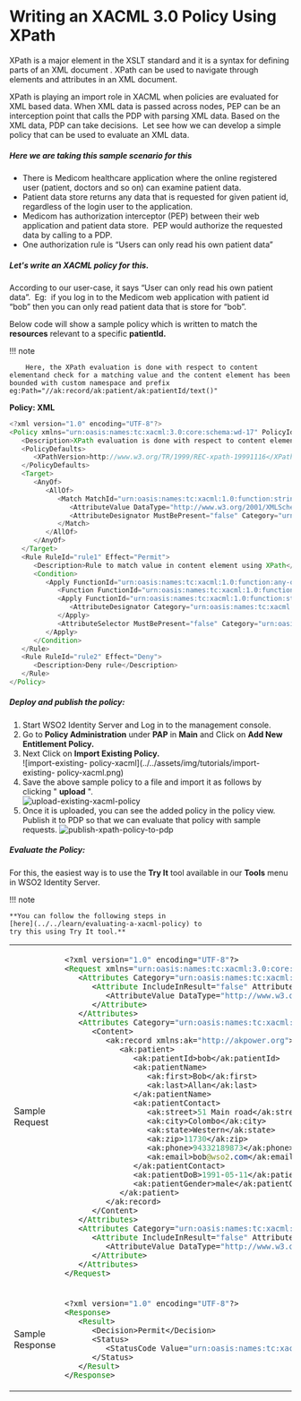 # Writing an XACML 3.0 Policy Using XPath

  

XPath is a major element in the XSLT standard and it is a syntax for
defining parts of an XML document . XPath can be used to navigate
through elements and attributes in an XML document.

XPath is playing an import role in XACML when policies are evaluated for
XML based data. When XML data is passed across nodes, PEP can be an
interception point that calls the PDP with parsing XML data. Based on
the XML data, PDP can take decisions.  Let see how we can develop a
simple policy that can be used to evaluate an XML data.

  

##### Here we are taking this sample scenario for this

-   There is Medicom healthcare application where the online registered
    user (patient, doctors and so on) can examine patient data.
-   Patient data store returns any data that is requested for given
    patient id, regardless of the login user to the application.
-   Medicom has authorization interceptor (PEP) between their web
    application and patient data store.  PEP would authorize the
    requested data by calling to a PDP.
-   One authorization rule is “Users can only read his own patient data”

  

##### Let's write an XACML policy for this.

According to our user-case, it says “User can only read his own patient
data”.  Eg:  if you log in to the Medicom web application with patient
id “bob” then you can only read patient data that is store for “bob”.

Below code will show a sample policy which is written to match the
**resources** relevant to a specific **patientId.**

!!! note
    
        Here, the XPath evaluation is done with respect to content elementand check for a matching value and the content element has been bounded with custom namespace and prefix eg:Path="//ak:record/ak:patient/ak:patientId/text()"
    

  

  

**Policy: XML**

``` java
<?xml version="1.0" encoding="UTF-8"?>
<Policy xmlns="urn:oasis:names:tc:xacml:3.0:core:schema:wd-17" PolicyId="medi-xpath-test-policy" RuleCombiningAlgId="urn:oasis:names:tc:xacml:1.0:rule-combining-algorithm:first-applicable" Version="1.0">
   <Description>XPath evaluation is done with respect to content elementand check for a matching value. Here content element has been bounded with custom namespace and prefix</Description>
   <PolicyDefaults>
      <XPathVersion>http://www.w3.org/TR/1999/REC-xpath-19991116</XPathVersion>
   </PolicyDefaults>
   <Target>
      <AnyOf>
         <AllOf>
            <Match MatchId="urn:oasis:names:tc:xacml:1.0:function:string-regexp-match">
               <AttributeValue DataType="http://www.w3.org/2001/XMLSchema#string">read</AttributeValue>
               <AttributeDesignator MustBePresent="false" Category="urn:oasis:names:tc:xacml:3.0:attribute-category:action" AttributeId="urn:oasis:names:tc:xacml:1.0:action:action-id" DataType="http://www.w3.org/2001/XMLSchema#string" />
            </Match>
         </AllOf>
      </AnyOf>
   </Target>
   <Rule RuleId="rule1" Effect="Permit">
      <Description>Rule to match value in content element using XPath</Description>
      <Condition>
         <Apply FunctionId="urn:oasis:names:tc:xacml:1.0:function:any-of">
            <Function FunctionId="urn:oasis:names:tc:xacml:1.0:function:string-equal" />
            <Apply FunctionId="urn:oasis:names:tc:xacml:1.0:function:string-one-and-only">
               <AttributeDesignator Category="urn:oasis:names:tc:xacml:1.0:subject-category:access-subject" AttributeId="urn:oasis:names:tc:xacml:1.0:subject:subject-id" DataType="http://www.w3.org/2001/XMLSchema#string" MustBePresent="false" />
            </Apply>
            <AttributeSelector MustBePresent="false" Category="urn:oasis:names:tc:xacml:3.0:attribute-category:resource" Path="//ak:record/ak:patient/ak:patientId/text()" DataType="http://www.w3.org/2001/XMLSchema#string" />
         </Apply>
      </Condition>
   </Rule>
   <Rule RuleId="rule2" Effect="Deny">
      <Description>Deny rule</Description>
   </Rule>
</Policy>
```

##### Deploy and publish the policy:

  

1.  Start WSO2 Identity Server and Log in to the management console.
2.  Go to **Policy Administration** under **PAP** in **Main** and Click
    on **Add New Entitlement Policy.**
3.  Next Click on **Import Existing Policy.**  
    ![import-existing- policy-xacml](../../assets/img/tutorials/import-existing- policy-xacml.png) 
4.  Save the above sample policy to a file and import it as follows by
    clicking " **upload** ".  
    ![upload-existing-xacml-policy](../../assets/img/tutorials/upload-existing-xacml-policy.png)  
5.  Once it is uploaded, you can see the added policy in the policy
    view. Publish it to PDP so that we can evaluate that policy with
    sample requests.
    ![publish-xpath-policy-to-pdp](../../assets/img/tutorials/publish-xpath-policy-to-pdp.png)  

#####    Evaluate the Policy:

For this, the easiest way is to use the **Try It** tool available in our
**Tools** menu in WSO2 Identity Server.

  

!!! note
    
    **You can follow the following steps in
    [here](../../learn/evaluating-a-xacml-policy) to
    try this using Try It tool.**
    

<table>
<colgroup>
<col style="width: 23%" />
<col style="width: 76%" />
</colgroup>
<tbody>
<tr class="odd">
<td>Sample Request</td>
<td><div class="content-wrapper">
<div class="code panel pdl" style="border-width: 1px;">
<div class="codeContent panelContent pdl">
<div class="sourceCode" id="cb1" data-syntaxhighlighter-params="brush: java; gutter: false; theme: Confluence" data-theme="Confluence" style="brush: java; gutter: false; theme: Confluence"><pre class="sourceCode java"><code class="sourceCode java"><a class="sourceLine" id="cb1-1" title="1">&lt;?xml version=<span class="st">&quot;1.0&quot;</span> encoding=<span class="st">&quot;UTF-8&quot;</span>?&gt;</a>
<a class="sourceLine" id="cb1-2" title="2">&lt;<span class="bu">Request</span> xmlns=<span class="st">&quot;urn:oasis:names:tc:xacml:3.0:core:schema:wd-17&quot;</span> ReturnPolicyIdList=<span class="st">&quot;false&quot;</span> CombinedDecision=<span class="st">&quot;false&quot;</span>&gt;</a>
<a class="sourceLine" id="cb1-3" title="3">   &lt;<span class="bu">Attributes</span> Category=<span class="st">&quot;urn:oasis:names:tc:xacml:1.0:subject-category:access-subject&quot;</span>&gt;</a>
<a class="sourceLine" id="cb1-4" title="4">      &lt;<span class="bu">Attribute</span> IncludeInResult=<span class="st">&quot;false&quot;</span> AttributeId=<span class="st">&quot;urn:oasis:names:tc:xacml:1.0:subject:subject-id&quot;</span>&gt;</a>
<a class="sourceLine" id="cb1-5" title="5">         &lt;AttributeValue DataType=<span class="st">&quot;http://www.w3.org/2001/XMLSchema#string&quot;</span>&gt;bob&lt;/AttributeValue&gt;</a>
<a class="sourceLine" id="cb1-6" title="6">      &lt;/<span class="bu">Attribute</span>&gt;</a>
<a class="sourceLine" id="cb1-7" title="7">   &lt;/<span class="bu">Attributes</span>&gt;</a>
<a class="sourceLine" id="cb1-8" title="8">   &lt;<span class="bu">Attributes</span> Category=<span class="st">&quot;urn:oasis:names:tc:xacml:3.0:attribute-category:resource&quot;</span>&gt;</a>
<a class="sourceLine" id="cb1-9" title="9">      &lt;Content&gt;</a>
<a class="sourceLine" id="cb1-10" title="10">         &lt;ak:record xmlns:ak=<span class="st">&quot;http://akpower.org&quot;</span>&gt;</a>
<a class="sourceLine" id="cb1-11" title="11">            &lt;ak:patient&gt;</a>
<a class="sourceLine" id="cb1-12" title="12">               &lt;ak:patientId&gt;bob&lt;/ak:patientId&gt;</a>
<a class="sourceLine" id="cb1-13" title="13">               &lt;ak:patientName&gt;</a>
<a class="sourceLine" id="cb1-14" title="14">                  &lt;ak:first&gt;Bob&lt;/ak:first&gt;</a>
<a class="sourceLine" id="cb1-15" title="15">                  &lt;ak:last&gt;Allan&lt;/ak:last&gt;</a>
<a class="sourceLine" id="cb1-16" title="16">               &lt;/ak:patientName&gt;</a>
<a class="sourceLine" id="cb1-17" title="17">               &lt;ak:patientContact&gt;</a>
<a class="sourceLine" id="cb1-18" title="18">                  &lt;ak:street&gt;<span class="dv">51</span> Main road&lt;/ak:street&gt;</a>
<a class="sourceLine" id="cb1-19" title="19">                  &lt;ak:city&gt;Colombo&lt;/ak:city&gt;</a>
<a class="sourceLine" id="cb1-20" title="20">                  &lt;ak:state&gt;Western&lt;/ak:state&gt;</a>
<a class="sourceLine" id="cb1-21" title="21">                  &lt;ak:zip&gt;<span class="dv">11730</span>&lt;/ak:zip&gt;</a>
<a class="sourceLine" id="cb1-22" title="22">                  &lt;ak:phone&gt;<span class="dv">94332189873</span>&lt;/ak:phone&gt;</a>
<a class="sourceLine" id="cb1-23" title="23">                  &lt;ak:email&gt;bob<span class="at">@wso2</span>.<span class="fu">com</span>&lt;/ak:email&gt;</a>
<a class="sourceLine" id="cb1-24" title="24">               &lt;/ak:patientContact&gt;</a>
<a class="sourceLine" id="cb1-25" title="25">               &lt;ak:patientDoB&gt;<span class="dv">1991</span>-<span class="bn">05</span>-<span class="dv">11</span>&lt;/ak:patientDoB&gt;</a>
<a class="sourceLine" id="cb1-26" title="26">               &lt;ak:patientGender&gt;male&lt;/ak:patientGender&gt;</a>
<a class="sourceLine" id="cb1-27" title="27">            &lt;/ak:patient&gt;</a>
<a class="sourceLine" id="cb1-28" title="28">         &lt;/ak:record&gt;</a>
<a class="sourceLine" id="cb1-29" title="29">      &lt;/Content&gt;</a>
<a class="sourceLine" id="cb1-30" title="30">   &lt;/<span class="bu">Attributes</span>&gt;</a>
<a class="sourceLine" id="cb1-31" title="31">   &lt;<span class="bu">Attributes</span> Category=<span class="st">&quot;urn:oasis:names:tc:xacml:3.0:attribute-category:action&quot;</span>&gt;</a>
<a class="sourceLine" id="cb1-32" title="32">      &lt;<span class="bu">Attribute</span> IncludeInResult=<span class="st">&quot;false&quot;</span> AttributeId=<span class="st">&quot;urn:oasis:names:tc:xacml:1.0:action:action-id&quot;</span>&gt;</a>
<a class="sourceLine" id="cb1-33" title="33">         &lt;AttributeValue DataType=<span class="st">&quot;http://www.w3.org/2001/XMLSchema#string&quot;</span>&gt;read&lt;/AttributeValue&gt;</a>
<a class="sourceLine" id="cb1-34" title="34">      &lt;/<span class="bu">Attribute</span>&gt;</a>
<a class="sourceLine" id="cb1-35" title="35">   &lt;/<span class="bu">Attributes</span>&gt;</a>
<a class="sourceLine" id="cb1-36" title="36">&lt;/<span class="bu">Request</span>&gt;</a></code></pre></div>
</div>
</div>
</div></td>
</tr>
<tr class="even">
<td>Sample Response</td>
<td><div class="content-wrapper">
<div class="code panel pdl" style="border-width: 1px;">
<div class="codeContent panelContent pdl">
<div class="sourceCode" id="cb2" data-syntaxhighlighter-params="brush: java; gutter: false; theme: Confluence" data-theme="Confluence" style="brush: java; gutter: false; theme: Confluence"><pre class="sourceCode java"><code class="sourceCode java"><a class="sourceLine" id="cb2-1" title="1">&lt;?xml version=<span class="st">&quot;1.0&quot;</span> encoding=<span class="st">&quot;UTF-8&quot;</span>?&gt;</a>
<a class="sourceLine" id="cb2-2" title="2">&lt;<span class="bu">Response</span>&gt;</a>
<a class="sourceLine" id="cb2-3" title="3">   &lt;<span class="bu">Result</span>&gt;</a>
<a class="sourceLine" id="cb2-4" title="4">      &lt;Decision&gt;Permit&lt;/Decision&gt;</a>
<a class="sourceLine" id="cb2-5" title="5">      &lt;Status&gt;</a>
<a class="sourceLine" id="cb2-6" title="6">         &lt;StatusCode Value=<span class="st">&quot;urn:oasis:names:tc:xacml:1.0:status:ok&quot;</span> /&gt;</a>
<a class="sourceLine" id="cb2-7" title="7">      &lt;/Status&gt;</a>
<a class="sourceLine" id="cb2-8" title="8">   &lt;/<span class="bu">Result</span>&gt;</a>
<a class="sourceLine" id="cb2-9" title="9">&lt;/<span class="bu">Response</span>&gt;</a></code></pre></div>
</div>
</div>
</div></td>
</tr>
</tbody>
</table>

  

  
